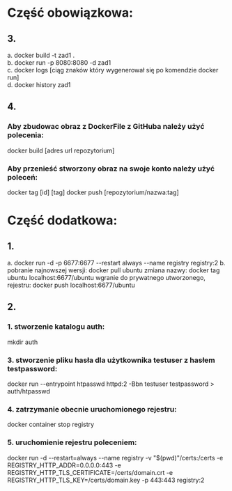 # Część obowiązkowa:

## 3.
 a. docker build -t zad1 . <br/>
 b. docker run -p 8080:8080 -d zad1 <br/>
 c. docker logs [ciąg znaków który wygenerował się po komendzie docker run] <br/>
 d. docker history zad1 <br/>

## 4.
 ### Aby zbudowac obraz z DockerFile z GitHuba należy użyć polecenia:
 docker build [adres url repozytorium]
 ### Aby przenieść stworzony obraz na swoje konto należy użyć poleceń:
 docker tag [id] [tag]
 docker push [repozytorium/nazwa:tag]

# Część dodatkowa:

## 1.
 a. docker run -d -p 6677:6677 --restart always --name registry registry:2
 b. 
 pobranie najnowszej wersji: docker pull ubuntu
 zmiana nazwy: docker tag ubuntu localhost:6677/ubuntu
 wgranie do prywatnego utworzonego, rejestru: docker push localhost:6677/ubuntu
## 2.
 ### 1. stworzenie katalogu auth: 
  mkdir auth
### 3. stworzenie pliku hasła dla użytkownika testuser z hasłem testpassword: 
docker run --entrypoint htpasswd httpd:2 -Bbn testuser testpassword > auth/htpasswd
### 4. zatrzymanie obecnie uruchomionego rejestru: 
docker container stop registry
### 5. uruchomienie rejestru poleceniem: 
docker run -d --restart=always --name registry -v "$(pwd)"/certs:/certs -e REGISTRY_HTTP_ADDR=0.0.0.0:443 -e REGISTRY_HTTP_TLS_CERTIFICATE=/certs/domain.crt -e REGISTRY_HTTP_TLS_KEY=/certs/domain.key -p 443:443 registry:2
